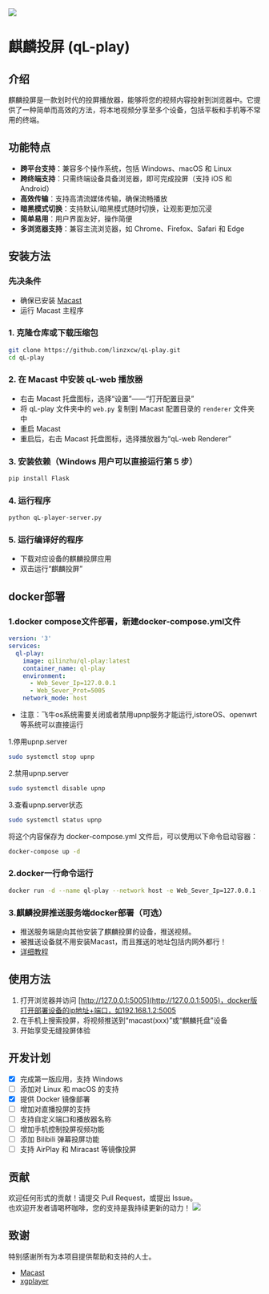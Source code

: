 <img src="./qL-play-w1.png" border="0">

# 麒麟投屏 (qL-play)
## 介绍
麒麟投屏是一款划时代的投屏播放器，能够将您的视频内容投射到浏览器中。它提供了一种简单而高效的方法，将本地视频分享至多个设备，包括平板和手机等不常用的终端。

## 功能特点
- **跨平台支持**：兼容多个操作系统，包括 Windows、macOS 和 Linux
- **跨终端支持**：只需终端设备具备浏览器，即可完成投屏（支持 iOS 和 Android）
- **高效传输**：支持高清流媒体传输，确保流畅播放
- **暗黑模式切换**：支持默认/暗黑模式随时切换，让观影更加沉浸
- **简单易用**：用户界面友好，操作简便
- **多浏览器支持**：兼容主流浏览器，如 Chrome、Firefox、Safari 和 Edge

## 安装方法
### 先决条件
- 确保已安装 [Macast](https://github.com/xfangfang/Macast/releases/tag/v0.7)
- 运行 Macast 主程序

### 1. 克隆仓库或下载压缩包
```bash
git clone https://github.com/linzxcw/qL-play.git
cd qL-play
```

### 2. 在 Macast 中安装 qL-web 播放器
- 右击 Macast 托盘图标，选择“设置”——“打开配置目录”
- 将 qL-play 文件夹中的 `web.py` 复制到 Macast 配置目录的 `renderer` 文件夹中
- 重启 Macast
- 重启后，右击 Macast 托盘图标，选择播放器为“qL-web Renderer”

### 3. 安装依赖（Windows 用户可以直接运行第 5 步）
```bash
pip install Flask
```

### 4. 运行程序
```bash
python qL-player-server.py
```

### 5. 运行编译好的程序
- 下载对应设备的麒麟投屏应用
- 双击运行“麒麟投屏”

## docker部署
### 1.docker compose文件部署，新建docker-compose.yml文件
```yaml
version: '3'
services:
  ql-play:
    image: qilinzhu/ql-play:latest
    container_name: ql-play
    environment:
      - Web_Sever_Ip=127.0.0.1
      - Web_Sever_Prot=5005
    network_mode: host
```
- 注意：飞牛os系统需要关闭或者禁用upnp服务才能运行,istoreOS、openwrt等系统可以直接运行

1.停用upnp.server
```bash
sudo systemctl stop upnp
```
2.禁用upnp.server
```bash
sudo systemctl disable upnp
```
3.查看upnp.server状态
```bash
sudo systemctl status upnp
```

将这个内容保存为 docker-compose.yml 文件后，可以使用以下命令启动容器：
```bash
docker-compose up -d
```
### 2.docker一行命令运行
```bash
docker run -d --name ql-play --network host -e Web_Sever_Ip=127.0.0.1 -e Web_Sever_Prot=5005 qilinzhu/ql-play:latest
```
### 3.麒麟投屏推送服务端docker部署（可选）
- 推送服务端是向其他安装了麒麟投屏的设备，推送视频。
- 被推送设备就不用安装Macast，而且推送的地址包括内网外都行！
- [详细教程](https://github.com/linzxcw/qL-play/blob/main/ql-play_server_docker.md)

## 使用方法
1. 打开浏览器并访问 [http://127.0.0.1:5005](http://127.0.0.1:5005)，docker版打开部署设备的ip地址+端口，如192.168.1.2:5005
2. 在手机上搜索投屏，将视频推送到“macast(xxx)”或“麒麟托盘”设备
3. 开始享受无缝投屏体验

## 开发计划
- [x] 完成第一版应用，支持 Windows
- [ ] 添加对 Linux 和 macOS 的支持
- [x] 提供 Docker 镜像部署
- [ ] 增加对直播投屏的支持
- [ ] 支持自定义端口和播放器名称
- [ ] 增加手机控制投屏视频功能
- [ ] 添加 Bilibili 弹幕投屏功能
- [ ] 支持 AirPlay 和 Miracast 等镜像投屏

## 贡献
欢迎任何形式的贡献！请提交 Pull Request，或提出 Issue。  
也欢迎开发者请喝杯咖啡，您的支持是我持续更新的动力！
<img src="./2022166.jpg" border="0">
## 致谢
特别感谢所有为本项目提供帮助和支持的人士。  
- [Macast](https://github.com/xfangfang/Macast/releases/tag/v0.7)
- [xgplayer](https://github.com/bytedance/xgplayer)
